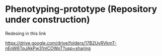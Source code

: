 # Phenotyping-prototype (Repository under construction)


Redesing in this link

https://drive.google.com/drive/folders/17B2UvRVkmT-nEnW6TpJAkPw31nlCOWoT?usp=sharing
